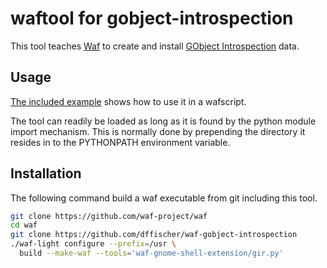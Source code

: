 # waftool for gobject-introspection

This tool teaches [Waf](http://waf.io) to create and install [GObject Introspection](https://wiki.gnome.org/Projects/GObjectIntrospection) data.


## Usage

[The included example](example/wscript) shows how to use it in a wafscript.

The tool can readily be loaded as long as it is found by the python module import mechanism. This is normally done by prepending the directory it resides in to the PYTHONPATH environment variable.


## Installation

The following command build a waf executable from git including this tool.

```bash
git clone https://github.com/waf-project/waf
cd waf
git clone https://github.com/dffischer/waf-gobject-introspection
./waf-light configure --prefix=/usr \
  build --make-waf --tools='waf-gnome-shell-extension/gir.py'
```
